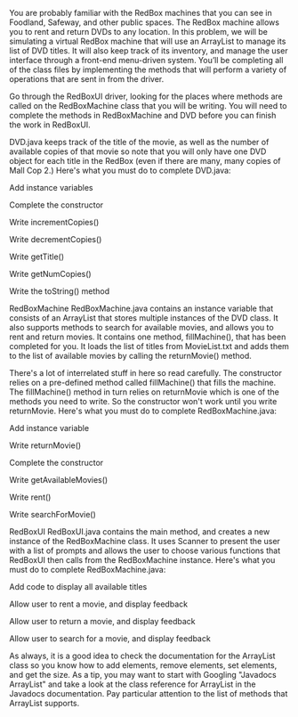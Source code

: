 You are probably familiar with the RedBox machines that you can see in Foodland, Safeway, and other public spaces. The RedBox machine allows you to rent and return DVDs to any location. In this problem, we will be simulating a virtual RedBox machine that will use an ArrayList to manage its list of DVD titles. It will also keep track of its inventory, and manage the user interface through a front-end menu-driven system. You’ll be completing all of the class files by implementing the methods that will perform a variety of operations that are sent in from the driver.

Go through the RedBoxUI driver, looking for the places where methods are called on the RedBoxMachine class that you will be writing. You will need to complete the methods in RedBoxMachine and DVD before you can finish the work in RedBoxUI.

DVD.java keeps track of the title of the movie, as well as the number of available copies of that movie so note that you will only have one DVD object for each title in the RedBox (even if there are many, many copies of Mall Cop 2.) Here's what you must do to complete DVD.java:

 Add instance variables

 Complete the constructor

 Write incrementCopies()

 Write decrementCopies()

 Write getTitle()

 Write getNumCopies()

 Write the toString() method

RedBoxMachine
RedBoxMachine.java contains an instance variable that consists of an ArrayList that stores multiple instances of the DVD class. It also supports methods to search for available movies, and allows you to rent and return movies. It contains one method, fillMachine(), that has been completed for you. It loads the list of titles from MovieList.txt and adds them to the list of available movies by calling the returnMovie() method.

There's a lot of interrelated stuff in here so read carefully. The constructor relies on a pre-defined method called fillMachine() that fills the machine. The fillMachine() method in turn relies on returnMovie which is one of the methods you need to write. So the constructor won't work until you write returnMovie. Here's what you must do to complete RedBoxMachine.java:

 Add instance variable

 Write returnMovie()

 Complete the constructor

 Write getAvailableMovies()

 Write rent()

 Write searchForMovie()

RedBoxUI
RedBoxUI.java contains the main method, and creates a new instance of the RedBoxMachine class. It uses Scanner to present the user with a list of prompts and allows the user to choose various functions that RedBoxUI then calls from the RedBoxMachine instance. Here's what you must do to complete RedBoxMachine.java:

 Add code to display all available titles

 Allow user to rent a movie, and display feedback

 Allow user to return a movie, and display feedback

 Allow user to search for a movie, and display feedback

As always, it is a good idea to check the documentation for the ArrayList class so you know how to add elements, remove elements, set elements, and get the size. As a tip, you may want to start with Googling "Javadocs ArrayList" and take a look at the class reference for ArrayList in the Javadocs documentation. Pay particular attention to the list of methods that ArrayList supports.
